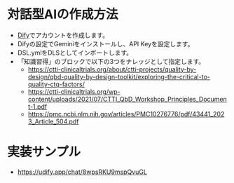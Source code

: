 # 対話型AIの作成方法
- [Dify](https://dify.ai/)でアカウントを作成します。
- Difyの設定でGeminiをインストールし、API Keyを設定します。
- DSL.ymlをDLSとしてインポートします。
- 「知識習得」のブロックで以下の3つをナレッジとして指定します。
   - https://ctti-clinicaltrials.org/about/ctti-projects/quality-by-design/qbd-quality-by-design-toolkit/exploring-the-critical-to-quality-ctq-factors/
   - https://ctti-clinicaltrials.org/wp-content/uploads/2021/07/CTTI_QbD_Workshop_Principles_Document-1.pdf
   - https://pmc.ncbi.nlm.nih.gov/articles/PMC10276776/pdf/43441_2023_Article_504.pdf

# 実装サンプル
- https://udify.app/chat/8wpsRKU9mspQvuGL
